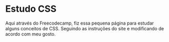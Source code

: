 # Estudo CSS

Aqui através do Freecodecamp, fiz essa pequena página para estudar alguns conceitos de CSS.
Seguindo as instruções do site e modificando de acordo com meu gosto.
